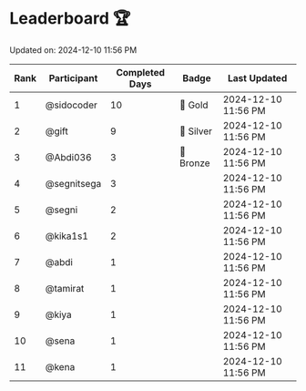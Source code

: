 # Leaderboard 🏆

Updated on: 2024-12-10 11:56 PM

| Rank | Participant       | Completed Days | Badge      | Last Updated         |
|------|-------------------|----------------|------------|----------------------|
| 1    | @sidocoder        | 10             | 🏅 Gold     | 2024-12-10 11:56 PM |
| 2    | @gift             | 9              | 🥈 Silver   | 2024-12-10 11:56 PM |
| 3    | @Abdi036          | 3              | 🥉 Bronze   | 2024-12-10 11:56 PM |
| 4    | @segnitsega       | 3              |            | 2024-12-10 11:56 PM |
| 5    | @segni            | 2              |            | 2024-12-10 11:56 PM |
| 6    | @kika1s1          | 2              |            | 2024-12-10 11:56 PM |
| 7    | @abdi             | 1              |            | 2024-12-10 11:56 PM |
| 8    | @tamirat          | 1              |            | 2024-12-10 11:56 PM |
| 9    | @kiya             | 1              |            | 2024-12-10 11:56 PM |
| 10   | @sena             | 1              |            | 2024-12-10 11:56 PM |
| 11   | @kena             | 1              |            | 2024-12-10 11:56 PM |
